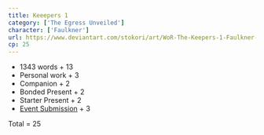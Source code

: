 ```yaml
---
title: Keeepers 1
category: ['The Egress Unveiled']
character: ['Faulkner']
url: https://www.deviantart.com/stokori/art/WoR-The-Keepers-1-Faulkner-1127732024
cp: 25
---
```


- 1343 words + 13
- Personal work + 3
- Companion + 2
- Bonded Present + 2
- Starter Present + 2
- [Event Submission](https://wor-keeper.com/submissions/view/25483) + 3

Total = 25